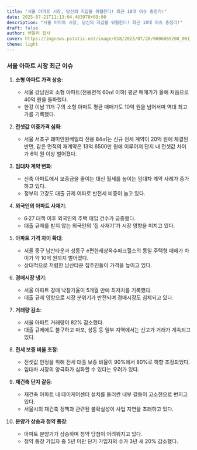 ```yaml
---
title: "서울 아파트 시장, 당신의 지갑을 위협한다! 최근 10대 이슈 총정리!"
date: 2025-07-21T11:13:04.463978+09:00
description: "서울 아파트 시장, 당신의 지갑을 위협한다! 최근 10대 이슈 총정리!"
draft: false
author: 벤틀리 집사
cover: https://imgnews.pstatic.net/image/018/2025/07/20/0006069208_001_20250720191010109.jpg?type=nf142_103
theme: light
---
```


### 서울 아파트 시장 최근 이슈

1. **소형 아파트 가격 상승**: 
   - 서울 강남권의 소형 아파트(전용면적 60㎡ 이하) 평균 매매가가 올해 처음으로 40억 원을 돌파했다. 
   - 한강 이남 11개 구의 소형 아파트 평균 매매가도 10억 원을 넘어서며 역대 최고가를 기록했다.

2. **전셋값 이중가격 심화**:
   - 서울 서초구 래미안원베일리 전용 84㎡는 신규 전세 계약이 20억 원에 체결된 반면, 같은 면적의 재계약은 13억 6500만 원에 이루어져 단지 내 전셋값 차이가 6억 원 이상 벌어졌다.

3. **임대차 계약 변화**:
   - 신축 아파트에서 보증금을 줄이는 대신 월세를 높이는 임대차 계약 사례가 증가하고 있다. 
   - 정부의 고강도 대출 규제 여파로 반전세 비중이 늘고 있다.

4. **외국인의 아파트 사재기**:
   - 6·27 대책 이후 외국인의 주택 매입 건수가 급증했다. 
   - 대출 규제를 받지 않는 외국인의 '집 사재기'가 시장 영향을 미치고 있다.

5. **아파트 가격 차이 확대**:
   - 서울 중구 남산타운과 성동구 e편한세상옥수파크힐스의 동일 주택형 매매가 차이가 약 10억 원까지 벌어졌다. 
   - 상대적으로 저렴한 남산타운 집주인들이 가격을 높이고 있다.

6. **경매시장 냉기**:
   - 서울 아파트 경매 낙찰가율이 5개월 만에 최저치를 기록했다. 
   - 대출 규제 영향으로 시장 분위기가 반전되며 경매시장도 침체되고 있다.

7. **거래량 감소**:
   - 서울 아파트 거래량이 82% 감소했다. 
   - 대출 규제에도 불구하고 마포, 성동 등 일부 지역에서는 신고가 거래가 계속되고 있다.

8. **전세 보증 비율 조정**:
   - 전셋값 안정을 위해 전세 대출 보증 비율이 90%에서 80%로 하향 조정되었다. 
   - 임대차 시장의 양극화가 심화할 수 있다는 우려가 있다.

9. **재건축 단지 갈등**:
   - 재건축 아파트 내 데이케어센터 설치를 둘러싼 내부 갈등이 고소전으로 번지고 있다. 
   - 서울시의 재건축 정책과 관련된 불확실성이 사업 지연을 초래하고 있다.

10. **분양가 상승과 청약 통장**:
    - 아파트 분양가가 상승하며 청약 당첨이 어려워지고 있다. 
    - 청약 통장 가입자 중 5년 미만 단기 가입자의 수가 3년 새 20% 감소했다.